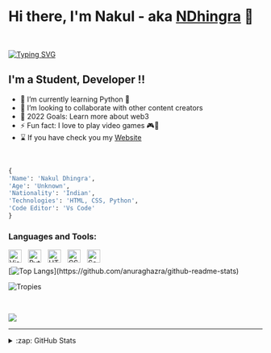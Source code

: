 # Hi there, I'm Nakul - aka [NDhingra][Website] 👋 

<br>

[![Typing SVG](https://readme-typing-svg.herokuapp.com?font=fira+code&size=30&lines=Hi%2C+I+am+NDhingra;Just+a+school+kid;I+love+scripting+in+Python)](https://git.io/typing-svg)



## I'm a Student, Developer !!
- 🌱 I’m currently learning Python 🐍
- 👯 I’m looking to collaborate with other content creators
- 🥅 2022 Goals: Learn more about web3
- ⚡ Fun fact: I love to play video games 🎮📱 
- ⌛ If you have check you my [Website]



<br>

```py
{
'Name': 'Nakul Dhingra', 
'Age': 'Unknown', 
'Nationality': 'Indian', 
'Technologies': 'HTML, CSS, Python', 
'Code Editor': 'Vs Code'
}
```

### Languages and Tools:

[<img align="left" alt="Visual Studio Code" width="26px" src="https://cdn.jsdelivr.net/gh/devicons/devicon/icons/vscode/vscode-original.svg" style="padding-right:10px;" />][vsc]
[<img align="left" alt="Python" width="26px" src="https://cdn.jsdelivr.net/gh/devicons/devicon/icons/python/python-original.svg" style="padding-right:10px;" />][python]
[<img align="left" alt="HTML5" width="26px" src="https://cdn.jsdelivr.net/gh/devicons/devicon/icons/html5/html5-original.svg" style="padding-right:10px;" />][html]
[<img align="left" alt="CSS3" width="26px" src="https://cdn.jsdelivr.net/gh/devicons/devicon/icons/css3/css3-original.svg" style="padding-right:10px;" />][css]
[<img align="left" alt="Sass" width="26px" src="https://cdn.jsdelivr.net/gh/devicons/devicon/icons/sass/sass-original.svg" style="padding-right:10px;" />][sass]

<br><br>
[![Top Langs](https://github-readme-stats.vercel.app/api/top-langs/?username=NDhingra01&show_icons=true&hide_border=false&title_color=ff652f&icon_color=FFE400&bg_color=09131B&text_color=ffffff&border_color=0c1a25")](https://github.com/anuraghazra/github-readme-stats)

![Tropies](https://github-profile-trophy.vercel.app/?username=NDhingra01&theme=nord)


<br />
  
![](https://komarev.com/ghpvc/?username=nDhingra01)

---


<details>
  <summary>:zap: GitHub Stats</summary>

 <img align="left" alt="NDhinga Github Stats" src="https://github-readme-stats.vercel.app/api?username=NDhingra01&show_icons=true&hide_border=false&title_color=ff652f&icon_color=FFE400&bg_color=09131B&text_color=ffffff&border_color=0c1a25" />

</details>

[Website]: https://ndhingra.netlify.app/
[python]: https://www.python.org/
[html]: https://developer.mozilla.org/en-US/docs/Web/HTML
[css]: https://developer.mozilla.org/en-US/docs/Web/CSS
[sass]: https://sass-lang.com/documentation
[vsc]: https://code.visualstudio.com/download

